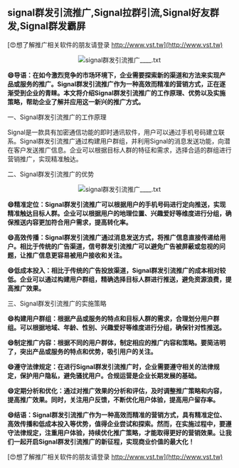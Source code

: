 ## **signal群发引流推广,Signal拉群引流,Signal好友群发,Signal群发霸屏**

[😍想了解推广相关软件的朋友请登录 http://www.vst.tw](http://www.vst.tw)

 <center><img src="https://vst.tw/MP4/tuiguang/png/1.png" alt="signal群发引流推广____.txt"></center>

**😄导语：在如今激烈竞争的市场环境下，企业需要探索新的渠道和方法来实现产品或服务的推广。Signal群发引流推广作为一种高效而精准的营销方式，正在逐渐受到企业的青睐。本文将介绍Signal群发引流推广的工作原理、优势以及实施策略，帮助企业了解并应用这一新兴的推广方式。**

一、Signal群发引流推广的工作原理

Signal是一款具有加密通信功能的即时通讯软件，用户可以通过手机号码建立联系。Signal群发引流推广通过构建用户群组，并利用Signal的消息发送功能，向潜在客户发送推广信息。企业可以根据目标人群的特征和需求，选择合适的群组进行营销推广，实现精准触达。

二、Signal群发引流推广的优势

 <center><img src="https://vst.tw/MP4/tuiguang/png/1.png" alt="signal群发引流推广____.txt"></center>

**😄精准定位：Signal群发引流推广可以根据用户的手机号码进行定向推送，实现精准触达目标人群。企业可以根据用户的地理位置、兴趣爱好等维度进行分组，确保推送内容更加符合用户需求，提高转化率。**

**😄高效传播：Signal群发引流推广通过消息发送方式，将推广信息直接传递给用户。相比于传统的广告渠道，信号群发引流推广可以避免广告被屏蔽或忽视的问题，让推广信息更容易被用户接收和关注。**

**😄低成本投入：相比于传统的广告投放渠道，Signal群发引流推广的成本相对较低。企业可以通过构建用户群组，精确选择目标人群进行推送，避免资源浪费，提高推广效果。**

三、Signal群发引流推广的实施策略

**😄构建用户群组：根据产品或服务的特点和目标人群的需求，合理划分用户群组。可以根据地域、年龄、性别、兴趣爱好等维度进行分组，确保针对性推送。**

**😄制定推广内容：根据不同的用户群体，制定相应的推广内容和策略。要简洁明了，突出产品或服务的特点和优势，吸引用户的关注。**

**😄遵守法律规定：在进行Signal群发引流推广时，企业需要遵守相关的法律规定，保护用户隐私，避免骚扰用户。合规运营是企业长期发展的基础。**

**😄定期分析和优化：通过对推广效果的分析和评估，及时调整推广策略和内容，提高推广效果。同时，关注用户反馈，不断优化用户体验，提高用户留存率。**

**😄结语：Signal群发引流推广作为一种高效而精准的营销方式，具有精准定位、高效传播和低成本投入等优势，值得企业尝试和探索。然而，在实施过程中，要遵守法律规定，注重用户体验，持续优化推广策略，才能取得更好的营销效果。让我们一起开启Signal群发引流推广的新征程，实现商业价值的最大化！**

[😍想了解推广相关软件的朋友请登录 http://www.vst.tw](http://www.vst.tw)



